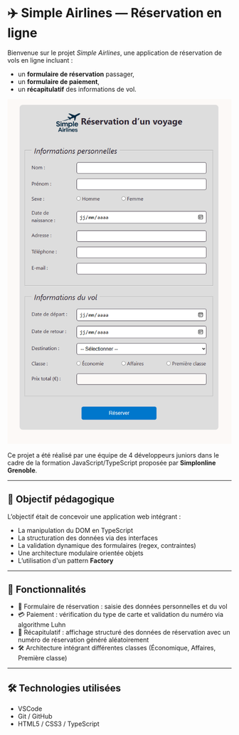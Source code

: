 # ✈️ Simple Airlines — Réservation en ligne

Bienvenue sur le projet *Simple Airlines*, une application de réservation de vols en ligne incluant :
- un **formulaire de réservation** passager,
- un **formulaire de paiement**,
- un **récapitulatif** des informations de vol.

![Formulaire de réservation](./images/Simple_Airlines.png "Formulaire de réservation")

Ce projet a été réalisé par une équipe de 4 développeurs juniors dans le cadre de la formation JavaScript/TypeScript proposée par **Simplonline Grenoble**.

---

## 🎯 Objectif pédagogique

L’objectif était de concevoir une application web intégrant :
- La manipulation du DOM en TypeScript
- La structuration des données via des interfaces
- La validation dynamique des formulaires (regex, contraintes)
- Une architecture modulaire orientée objets
- L’utilisation d'un pattern **Factory**

---

## 🚀 Fonctionnalités

- 📄 Formulaire de réservation : saisie des données personnelles et du vol
- 💳 Paiement : vérification du type de carte et validation du numéro via algorithme Luhn
- 🧾 Récapitulatif : affichage structuré des données de réservation avec un numéro de réservation généré aléatoirement
- 🛠 Architecture intégrant différentes classes (Économique, Affaires, Première classe)

---

## 🛠️ Technologies utilisées

- VSCode
- Git / GitHub
- HTML5 / CSS3 / TypeScript